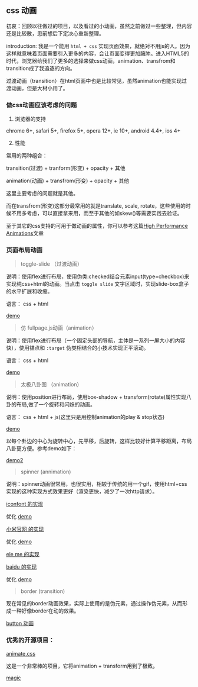 ## css 动画

初衷：回顾以往做过的项目，以及看过的小动画，虽然之前做过一些整理，但内容还是比较散，思前想后下定决心重新整理。

introduction: 我是一个能用 `html + css` 实现页面效果，就绝对不用js的人。因为这样就意味着页面需要引入更多的内容，会让页面变得更加臃肿。进入HTML5的时代，浏览器给我们了更多的选择来做css动画，animation、transfrom和transition成了我追逐的方向。

过渡动画（transition）在html页面中也是比较常见，虽然animation也能实现过渡动画，但是大材小用了。

### 做css动画应该考虑的问题

1. 浏览器的支持

chrome 6+, safari 5+, firefox 5+, opera 12+, ie 10+, android 4.4+, ios 4+

2. 性能

常用的两种组合：

transition(过渡) + tranform(形变) + opacity + 其他

animation(动画) + transfrom(形变) + opacity + 其他

这里主要考虑的问题就是其他。

而在transfrom(形变)这部分最常用的就是translate, scale, rotate，这些使用的时候不用多考虑，可以直接拿来用，而至于其他的如skew()等需要实践去验证。

至于其它的css支持的可用于做动画的属性，你可以参考这篇[High Performance Animations](https://www.html5rocks.com/en/tutorials/speed/high-performance-animations/)文章

### 页面布局动画

> toggle-slide （过渡动画）

说明：使用flex进行布局，使用伪类:checked结合元素input(type=checkbox)来实现纯css+html的动画。当点击 `toggle slide` 文字区域时，实现slide-box盒子的水平扩展和收缩。

语言： css + html

[demo](https://github.com/lvzhenbang/css3-animate/blob/master/demo/toggle-slide.html)

> 仿 fullpage.js动画（animation）

说明：使用flex进行布局（一个固定头部的导航，主体是一系列一屏大小的内容快），使用锚点和 `:target` 伪类相结合的小技术实现正平滚动。

语言： css + html

[demo](https://codepen.io/lvzhenbang/pen/qMgNXq)

> 太极八卦图 （animation）

说明：使用position进行布局，使用box-shadow + transform(rotate)属性实现八卦的布局,做了一个旋转和闪烁的动画。

语言： css + html + js(这里只是用控制animation的play & stop状态)

[demo](https://codepen.io/lvzhenbang/pen/ZMZGBJ)

以每个卦边的中心为旋转中心，先平移，后旋转，这样比较好计算平移距离，布局八卦更方便。参考demo如下：

[demo2](https://codepen.io/lvzhenbang/pen/ZMZGBJ)

> spinner (annimation)

说明：spinner动画很常用，也很实用，相较于传统的用一个gif，使用html+css实现的这种实现方式效果更好（渲染更快，减少了一次http请求）。

[iconfont 的实现](https://github.com/lvzhenbang/css3-animate/blob/master/demo/spinner/iconfont.html)

优化 [demo](https://github.com/lvzhenbang/css3-animate/blob/master/demo/spinner/spinner.html?#bounce)

[小米官网 的实现](https://github.com/lvzhenbang/css3-animate/blob/master/demo/spinner/xiaomi.html)

优化 [demo](https://github.com/lvzhenbang/css3-animate/blob/master/demo/spinner/spinner.html?#impulse)

[ele me 的实现](https://github.com/lvzhenbang/css3-animate/blob/master/demo/spinner/eleme.html)

[baidu 的实现](https://github.com/lvzhenbang/css3-animate/blob/master/demo/spinner/baidu.html)

优化 [demo](file:///E:/workspace/me/css3-animate/demo/spinner/spinner.html?#swing)

> border (transition)

现在常见的border动画效果，实际上使用的是伪元素，通过操作伪元素，从而形成一种好像border在动的效果。

[button 动画](file:///E:/workspace/me/css3-animate/demo/border/button.html)

### 优秀的开源项目：

[animate.css](https://github.com/daneden/animate.css)

这是一个非常棒的项目，它将animation + transform用到了极致。

[magic](https://github.com/miniMAC/magic)